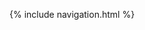 {% include navigation.html %}

<iframe frameborder="0" width="100%" height="800px" src="https://replit.com/lucashuang248/repl-lucashuang248>

